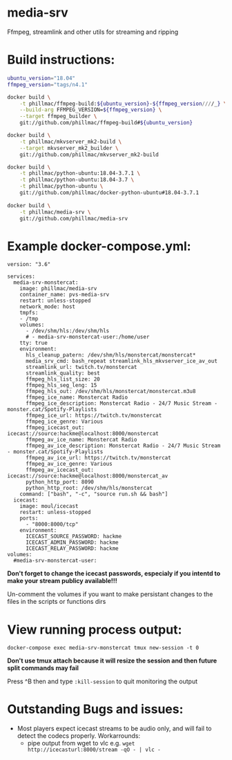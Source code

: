 # media-srv
Ffmpeg, streamlink and other utils for streaming and ripping

# Build instructions:
```bash
ubuntu_version="18.04"
ffmpeg_version="tags/n4.1"

docker build \
    -t phillmac/ffmpeg-build:${ubuntu_version}-${ffmpeg_version////_} \
    --build-arg FFMPEG_VERSION=${ffmpeg_version} \
    --target ffmpeg_builder \
    git://github.com/phillmac/ffmpeg-build#${ubuntu_version}

docker build \
    -t phillmac/mkvserver_mk2-build \
    --target mkvserver_mk2_builder \
    git://github.com/phillmac/mkvserver_mk2-build

docker build \
    -t phillmac/python-ubuntu:18.04-3.7.1 \
    -t phillmac/python-ubuntu:18.04-3.7 \
    -t phillmac/python-ubuntu \
    git://github.com/phillmac/docker-python-ubuntu#18.04-3.7.1
    
docker build \
    -t phillmac/media-srv \
    git://github.com/phillmac/media-srv
```
# Example docker-compose.yml:

```
version: "3.6"

services:
  media-srv-monstercat:
    image: phillmac/media-srv
    container_name: pvs-media-srv
    restart: unless-stopped
    network_mode: host
    tmpfs:
    - /tmp
    volumes:
      - /dev/shm/hls:/dev/shm/hls
      # - media-srv-monstercat-user:/home/user
    tty: true
    environment:
      hls_cleanup_patern: /dev/shm/hls/monstercat/monstercat*
      media_srv_cmd: bash_repeat streamlink_hls_mkvserver_ice_av_out
      streamlink_url: twitch.tv/monstercat
      streamlink_quality: best
      ffmpeg_hls_list_size: 20
      ffmpeg_hls_seg_leng: 15
      ffmpeg_hls_out: /dev/shm/hls/monstercat/monstercat.m3u8
      ffmpeg_ice_name: Monstercat Radio
      ffmpeg_ice_description: Monstercat Radio - 24/7 Music Stream - monster.cat/Spotify-Playlists
      ffmpeg_ice_url: https://twitch.tv/monstercat
      ffmpeg_ice_genre: Various
      ffmpeg_icecast_out: icecast://source:hackme@localhost:8000/monstercat
      ffmpeg_av_ice_name: Monstercat Radio
      ffmpeg_av_ice_description: Monstercat Radio - 24/7 Music Stream - monster.cat/Spotify-Playlists
      ffmpeg_av_ice_url: https://twitch.tv/monstercat
      ffmpeg_av_ice_genre: Various
      ffmpeg_av_icecast_out: icecast://source:hackme@localhost:8000/monstercat_av
      python_http_port: 8090
      python_http_root: /dev/shm/hls/monstercat
    command: ["bash", "-c", "source run.sh && bash"]
  icecast:
    image: moul/icecast
    restart: unless-stopped
    ports:
      - "8000:8000/tcp"
    environment:
      ICECAST_SOURCE_PASSWORD: hackme
      ICECAST_ADMIN_PASSWORD: hackme
      ICECAST_RELAY_PASSWORD: hackme
volumes:
  #media-srv-monstercat-user:
```
**Don't forget to change the icecast passwords, especialy if you intentd to make your stream publicy available!!!**

Un-comment the volumes if you want to make persistant changes to the files in the scripts or functions dirs

# View running process output:
`docker-compose exec media-srv-monstercat tmux new-session -t 0`

**Don't use tmux attach because it will resize the session and then future split commands may fail**

Press ^B then and type `:kill-session` to quit monitoring the output

# Outstanding Bugs and issues:
 - Most players expect icecast streams to be audio only, and will fail to detect the codecs properly. Workarrounds:
   - pipe output from wget to vlc e.g. `wget http://icecasturl:8000/stream -qO - | vlc -`
   
 
